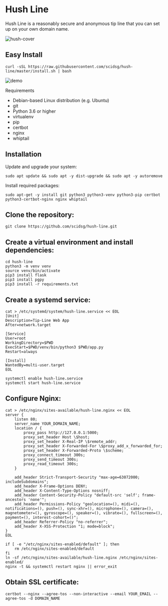 # Hush Line
Hush Line is a reasonably secure and anonymous tip line that you can set up on your own domain name.

![hush-cover](https://user-images.githubusercontent.com/28545431/228141667-89fbaeb8-8282-4f86-a575-bdb29f9ffe31.png)

## Easy Install

```
curl -sSL https://raw.githubusercontent.com/scidsg/hush-line/master/install.sh | bash
```

![demo](https://user-images.githubusercontent.com/28545431/228141719-00e0a284-f694-4045-8707-9ec5ca3070d2.gif)

Requirements

- Debian-based Linux distribution (e.g. Ubuntu)
- git
- Python 3.6 or higher
- virtualenv
- pip
- certbot
- nginx
- whiptail

## Installation

Update and upgrade your system:

```
sudo apt update && sudo apt -y dist-upgrade && sudo apt -y autoremove
```

Install required packages:

```
sudo apt-get -y install git python3 python3-venv python3-pip certbot python3-certbot-nginx nginx whiptail
```

## Clone the repository:

```
git clone https://github.com/scidsg/hush-line.git
```

## Create a virtual environment and install dependencies:

```
cd hush-line
python3 -m venv venv
source venv/bin/activate
pip3 install flask
pip3 install pgpy
pip3 install -r requirements.txt
```

## Create a systemd service:

```
cat > /etc/systemd/system/hush-line.service << EOL
[Unit]
Description=Tip-Line Web App
After=network.target

[Service]
User=root
WorkingDirectory=$PWD
ExecStart=$PWD/venv/bin/python3 $PWD/app.py
Restart=always

[Install]
WantedBy=multi-user.target
EOL
```

```
systemctl enable hush-line.service
systemctl start hush-line.service
```

## Configure Nginx:

```
cat > /etc/nginx/sites-available/hush-line.nginx << EOL
server {
    listen 80;
    server_name YOUR_DOMAIN_NAME;
    location / {
        proxy_pass http://127.0.0.1:5000;
        proxy_set_header Host \$host;
        proxy_set_header X-Real-IP \$remote_addr;
        proxy_set_header X-Forwarded-For \$proxy_add_x_forwarded_for;
        proxy_set_header X-Forwarded-Proto \$scheme;
        proxy_connect_timeout 300s;
        proxy_send_timeout 300s;
        proxy_read_timeout 300s;
    }

    add_header Strict-Transport-Security "max-age=63072000; includeSubdomains";
    add_header X-Frame-Options DENY;
    add_header X-Content-Type-Options nosniff;
    add_header Content-Security-Policy "default-src 'self'; frame-ancestors 'none'";
    add_header Permissions-Policy "geolocation=(), midi=(), notifications=(), push=(), sync-xhr=(), microphone=(), camera=(), magnetometer=(), gyroscope=(), speaker=(), vibrate=(), fullscreen=(), payment=(), interest-cohort=()";
    add_header Referrer-Policy "no-referrer";
    add_header X-XSS-Protection "1; mode=block";
}
EOL

if [ -e "/etc/nginx/sites-enabled/default" ]; then
    rm /etc/nginx/sites-enabled/default
fi
ln -sf /etc/nginx/sites-available/hush-line.nginx /etc/nginx/sites-enabled/
nginx -t && systemctl restart nginx || error_exit
```

## Obtain SSL certificate:

```
certbot --nginx --agree-tos --non-interactive --email YOUR_EMAIL --agree-tos -d DOMAIN_NAME
```
